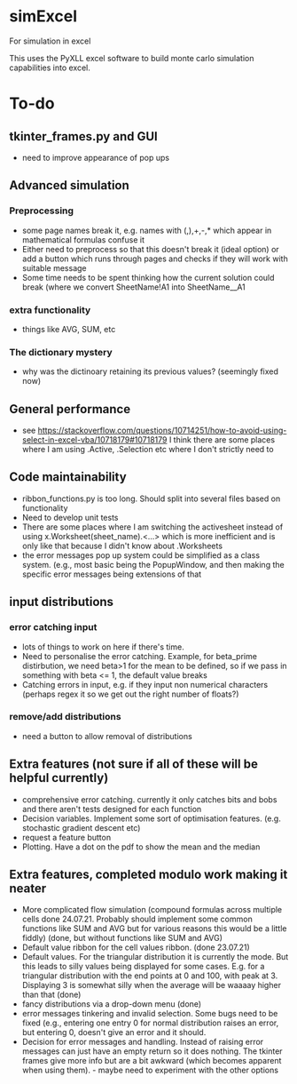 # simExcel
For simulation in excel

This uses the PyXLL excel software to build monte carlo simulation capabilities into excel. 

# To-do


## tkinter_frames.py and GUI
* need to improve appearance of pop ups

## Advanced simulation
### Preprocessing
* some page names break it, e.g. names with (,),+,-,* which appear in mathematical formulas confuse it
* Either need to preprocess so that this doesn't break it (ideal option) or add a button which runs through pages and checks if they will work with suitable message
* Some time needs to be spent thinking how the current solution could break (where we convert SheetName!A1 into SheetName__A1

### extra functionality
* things like AVG, SUM, etc

### The dictionary mystery
* why was the dictinoary retaining its previous values? (seemingly fixed now)


## General performance
* see https://stackoverflow.com/questions/10714251/how-to-avoid-using-select-in-excel-vba/10718179#10718179 I think there are some places where I am using .Active, .Selection etc where I don't strictly need to

## Code maintainability
* ribbon_functions.py is too long. Should split into several files based on functionality
* Need to develop unit tests
* There are some places where I am switching the activesheet instead of using x.Worksheet(sheet_name).<...> which is more inefficient and is only like that because I didn't know about .Worksheets
* the error messages pop up system could be simplified as a class system. (e.g., most basic being the PopupWindow, and then making the specific error messages being extensions of that

## input distributions
### error catching input
* lots of things to work on here if there's time. 
* Need to personalise the error catching. Example, for beta_prime distirbution, we need beta>1 for the mean to be defined, so if we pass in something with beta <= 1, the default value breaks
* Catching errors in input, e.g. if they input non numerical characters (perhaps regex it so we get out the right number of floats?)

### remove/add distributions
* need a button to allow removal of distributions





## Extra features (not sure if all of these will be helpful currently)
* comprehensive error catching. currently it only catches bits and bobs and there aren't tests designed for each function
* Decision variables. Implement some sort of optimisation features. (e.g. stochastic gradient descent etc)
* request a feature button 
* Plotting. Have a dot on the pdf to show the mean and the median


## Extra features, completed modulo work making it neater
* More complicated flow simulation (compound formulas across multiple cells done 24.07.21. Probably should implement some common functions like SUM and AVG but for various reasons this would be a little fiddly) (done, but without functions like SUM and AVG)
* Default value ribbon for the cell values ribbon. (done 23.07.21)
* Default values. For the triangular distribution it is currently the mode. But this leads to silly values being displayed for some cases. E.g. for a triangular distribution with the end points at 0 and 100, with peak at 3. Displaying 3 is somewhat silly when the average will be waaaay higher than that (done)
* fancy distributions via a drop-down menu (done)
* error messages tinkering and invalid selection. Some bugs need to be fixed (e.g., entering one entry 0 for normal distribution raises an error, but entering 0, doesn't give an error and it should. 
* Decision for error messages and handling. Instead of raising error messages can just have an empty return so it does nothing. The tkinter frames give more info but are a bit awkward (which becomes apparent when using them). - maybe need to experiment with the other options
